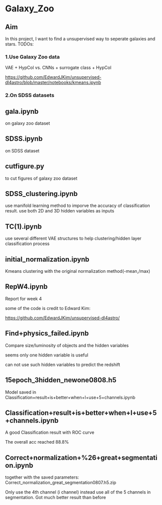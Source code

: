 # Galaxy_Zoo

Aim
-----
In this project, I want to find a unsupervised way to seperate galaxies and stars.
TODOs:
### 1.Use Galaxy Zoo data
VAE + HypCol vs. CNNs + surrogate class + HypCol

https://github.com/EdwardJKim/unsupervised-dl4astro/blob/master/notebooks/kmeans.ipynb
### 2.On SDSS datasets




gala.ipynb
-----
on galaxy zoo dataset

SDSS.ipynb
----
on SDSS dataset

cutfigure.py
----
to cut figures of galaxy zoo dataset

SDSS_clustering.ipynb
----
use manifold learning method to imporve the accuracy of classification result.
use both 2D and 3D hidden variables as inputs

TC(1).ipynb
----
use several different VAE structures to help clustering/hidden layer classification process


initial_normalization.ipynb
----
Kmeans clustering with the original normalization method(-mean,/max)


RepW4.ipynb
----
Report for week 4

some of the code is credit to Edward Kim:

https://github.com/EdwardJKim/unsupervised-dl4astro/


Find+physics_failed.ipynb
---
Compare size/luminosity of objects and the hidden variables

seems only one hidden variable is useful

can not use such hidden variables to predict the redshift 

15epoch_3hidden_newone0808.h5
---
Model saved in Classification+result+is+better+when+I+use+5+channels.ipynb

Classification+result+is+better+when+I+use+5+channels.ipynb
----
A good Classification result with ROC curve

The overall acc reached 88.8%

Correct+normalization+%26+great+segmentation.ipynb
----
together with the saved parameters: Correct_normalization_great_segmentation0807.h5.zip

Only use the 4th channel (i channel) instead use all of the 5 channels in segmentation. Got much better result than before


